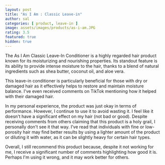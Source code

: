 ```yaml
---
layout: post
title: "As I Am : Classic Leave-in"
author: sal
categories: [ product, leave-in ]
image: assets/images/products/as-i-am.JPG
rating: 3.5
featured: true
hidden: true
---
```

The As I Am Classic Leave-In Conditioner is a highly regarded hair product known for its moisturizing and nourishing properties. Its standout feature is its ability to provide intense moisture to the hair, thanks to a blend of natural ingredients such as shea butter, coconut oil, and aloe vera.<br>

This leave-in conditioner is particularly beneficial for those with dry or damaged hair as it effectively helps to restore and maintain moisture balance. I've even received comments on TikTok mentioning how it helped with their damaged hair.<br>

In my personal experience, the product was just okay in terms of performance. However, I continue to use it to avoid wasting it. I feel like it doesn't have a significant effect on my hair (not bad or good). Despite receiving comments from others claiming that this product is a holy grail, I personally don't see it that way. I've read that individuals with fine or low-porosity hair may find better results by using a lighter amount of the product or diluting it with water, as it can be slightly heavy for certain hair types.<br>

Overall, I still recommend this product because, despite it not working for me, I receive a significant number of comments highlighting how good it is. Perhaps I'm using it wrong, and it may work better for others.
